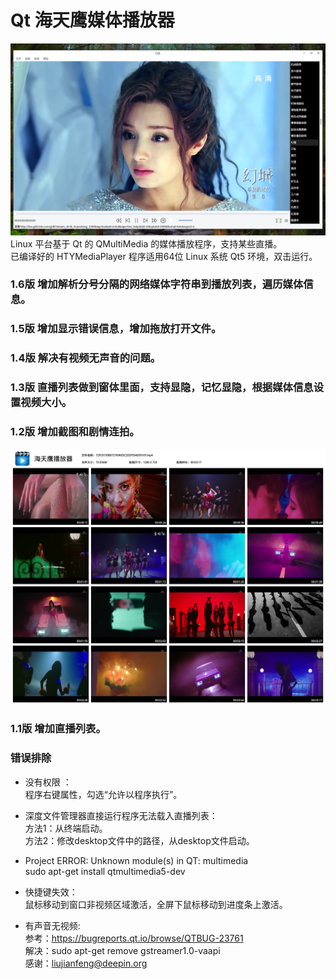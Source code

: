 # Qt 海天鹰媒体播放器
![alt](preview.jpg)  
Linux 平台基于 Qt 的 QMultiMedia 的媒体播放程序，支持某些直播。  
已编译好的 HTYMediaPlayer 程序适用64位 Linux 系统 Qt5 环境，双击运行。  

### 1.6版 增加解析分号分隔的网络媒体字符串到播放列表，遍历媒体信息。
### 1.5版 增加显示错误信息，增加拖放打开文件。
### 1.4版 解决有视频无声音的问题。
### 1.3版 直播列表做到窗体里面，支持显隐，记忆显隐，根据媒体信息设置视频大小。
### 1.2版 增加截图和剧情连拍。
![alt](summary.jpg)  

### 1.1版 增加直播列表。

### 错误排除
* 没有权限 ：  
程序右键属性，勾选“允许以程序执行”。  
  
* 深度文件管理器直接运行程序无法载入直播列表：  
方法1：从终端启动。  
方法2：修改desktop文件中的路径，从desktop文件启动。  
  
* Project ERROR: Unknown module(s) in QT: multimedia  
sudo apt-get install qtmultimedia5-dev  

* 快捷键失效：  
鼠标移动到窗口非视频区域激活，全屏下鼠标移动到进度条上激活。

* 有声音无视频:  
参考：https://bugreports.qt.io/browse/QTBUG-23761  
解决：sudo apt-get remove gstreamer1.0-vaapi  
感谢：liujianfeng@deepin.org